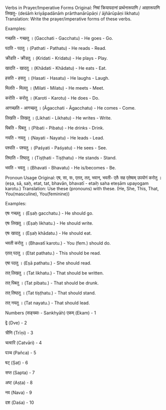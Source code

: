 Verbs in Prayer/Imperative Forms
Original: निषां क्रियापदानां प्रार्थनारूपाणि / आज्ञारूपाणि लिखतु- (deśāṁ kriyāpadānāṁ prārthanārūpāṇi / ājñārūpāṇi likhatu)
Translation: Write the prayer/imperative forms of these verbs.

Examples:

गच्छति - गच्छतु । (Gacchati - Gacchatu) - He goes - Go.

पठति - पठतु । (Pathati - Pathatu) - He reads - Read.

क्रीडति - क्रीडतु । (Kridati - Kridatu) - He plays - Play.

खादति - खादतु । (Khādati - Khādatu) - He eats - Eat.

हसति - हसतु । (Hasati - Hasatu) - He laughs - Laugh.

मिलति - मिलतु । (Milati - Milatu) - He meets - Meet.

करोति - करोतु । (Karoti - Karotu) - He does - Do.

आगच्छति - आगच्छतु । (Āgacchati - Āgacchatu) - He comes - Come.

लिखति - लिखतु । (Likhati - Likhatu) - He writes - Write.

पिबति - पिबतु । (Pibati - Pibatu) - He drinks - Drink.

नयति - नयतु । (Nayati - Nayatu) - He leads - Lead.

पश्यति - पश्यतु । (Paśyati - Paśyatu) - He sees - See.

तिष्ठति - तिष्ठतु । (Tiṣṭhati - Tiṣṭhatu) - He stands - Stand.

भवति - भवतु । (Bhavati - Bhavatu) - He is/becomes - Be.

Pronoun Usage
Original: एष, सा, सः, एतत्, तत्, भवान्, भवती- एतैः सह एतेषाम् उपयोगं करोतु । (eṣa, sā, saḥ, etat, tat, bhavān, bhavatī - etaiḥ saha eteṣām upayogam karotu.)
Translation: Use these (pronouns) with these. (He, She, This, That, You(masculine), You(feminine))

Examples:

एषः गच्छतु । (Eṣaḥ gacchatu.) - He should go.

एषः लिखतु । (Eṣaḥ likhatu.) - He should write.

एषः खादतु । (Eṣaḥ khādatu.) - He should eat.

भवती करोतु । (Bhavatī karotu.) - You (fem.) should do.

एतत् पठतु । (Etat pathatu.) - This should be read.

एषा पठतु । (Eṣā pathatu.) - She should read.

तत् लिखतु । (Tat likhatu.) - That should be written.

तत् पिबतु । (Tat pibatu.) - That should be drunk.

तत् तिष्ठतु । (Tat tiṣṭhatu.) - That should stand.

तत् नयतु । (Tat nayatu.) - That should lead.

Numbers (सङ्ख्याः - Sankhyāh)
एकम् (Ekam) - 1

द्वे (Dve) - 2

त्रीणि (Trīṇi) - 3

चत्वारि (Catvāri) - 4

पञ्च (Pañca) - 5

षट् (Ṣaṭ) - 6

सप्त (Sapta) - 7

अष्ट (Aṣṭa) - 8

नव (Nava) - 9

दश (Daśa) - 10
